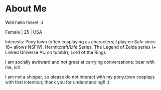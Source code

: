# About Me

Well hello there! :J

Female | 25 | USA

Interests: Pony.town (often cosplaying as characters; I play on Safe since 18+ allows NSFW), Hermitcraft/Life Series, The Legend of Zelda series (+ Linked Universe AU on tumblr), Lord of the Rings

I am socially awkward and not great at carrying conversations; bear with me, lol!

I am not a shipper, so please do not interact with my pony.town cosplays with that intention; thank you for understanding!! :)
